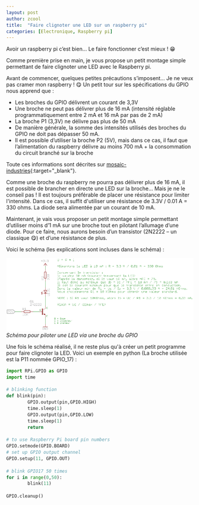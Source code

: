 ```yaml
---
layout: post
author: zcool
title:  "Faire clignoter une LED sur un raspberry pi"
categories: [Electronique, Raspberry pi]
---
```


Avoir un raspberry pi c’est bien... Le faire fonctionner c’est mieux ! :grin:

Comme première prise en main, je vous propose un petit montage simple permettant de faire
clignoter une LED avec le Raspberry pi.

Avant de commencer, quelques petites précautions s’imposent... Je ne veux pas cramer mon
raspberry ! :yum: Un petit tour sur les spécifications du GPIO nous apprend que :

- Les broches du GPIO délivrent un courant de 3,3V
- Une broche ne peut pas délivrer plus de 16 mA (intensité réglable programmatiquement
  entre 2 mA et 16 mA par pas de 2 mA)
- La broche P1 (3,3V) ne délivre pas plus de 50 mA
- De manière générale, la somme des intensités utilisés des broches du GPIO ne doit pas
  dépasser 50 mA.
- Il est possible d’utiliser la broche P2 (5V), mais dans ce cas, il faut que l’alimentation
  du raspberry délivre au moins 700 mA + la consommation du circuit branché sur la broche

Toute ces informations sont décrites sur [mosaic-industries](http://www.mosaic-industries.com/embedded-systems/microcontroller-projects/raspberry-pi/gpio-pin-electrical-specifications){:target="_blank"}.

Comme une broche du raspberry ne pourra pas délivrer plus de 16 mA, il est possible de brancher
en directe une LED sur la broche... Mais je ne le conseil pas ! Il est toujours préférable de
placer une résistance pour limiter l'intensité. Dans ce cas, il suffit d'utiliser une résistance
de 3.3V / 0.01 A = 330 ohms. La diode sera alimentée par un courant de 10 mA.

Maintenant, je vais vous proposer un petit montage simple permettant d’utiliser moins
d’1 mA sur une broche tout en pilotant l’allumage d’une diode. Pour ce faire, nous aurons
besoin d’un transistor (2N2222 – un classique :yum:) et d’une résistance de plus.

Voici le schéma (les explications sont incluses dans le schéma) :

![Schéma pour piloter une LED via une broche du GPIO](/assets/posts/RaspyLED.png)
_Schéma pour piloter une LED via une broche du GPIO_

Une fois le schéma réalisé, il ne reste plus qu'à créer un petit programme pour faire clignoter
la LED. Voici un exemple en python (La broche utilisée est la P11 nommée GPIO_17) :

```python
import RPi.GPIO as GPIO
import time

# blinking function
def blink(pin):
        GPIO.output(pin,GPIO.HIGH)
        time.sleep(1)
        GPIO.output(pin,GPIO.LOW)
        time.sleep(1)
        return

# to use Raspberry Pi board pin numbers
GPIO.setmode(GPIO.BOARD)
# set up GPIO output channel
GPIO.setup(11, GPIO.OUT)

# blink GPIO17 50 times
for i in range(0,50):
        blink(11)

GPIO.cleanup()
```
